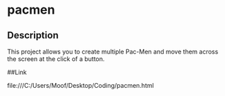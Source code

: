 # pacmen

## Description

This project allows you to create multiple Pac-Men and move them across the screen at the click of a button. 

##Link

file:///C:/Users/Moof/Desktop/Coding/pacmen.html
